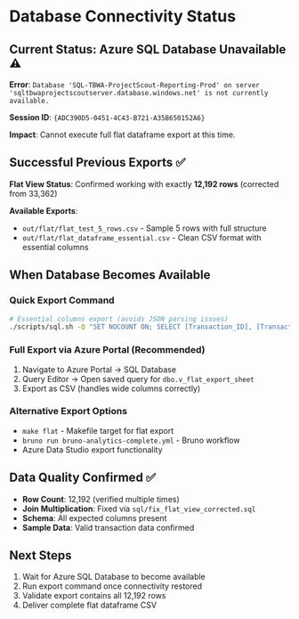 # Database Connectivity Status

## Current Status: Azure SQL Database Unavailable ⚠️

**Error**: `Database 'SQL-TBWA-ProjectScout-Reporting-Prod' on server 'sqltbwaprojectscoutserver.database.windows.net' is not currently available.`

**Session ID**: `{ADC390D5-0451-4C43-B721-A35B650152A6}`

**Impact**: Cannot execute full flat dataframe export at this time.

## Successful Previous Exports ✅

**Flat View Status**: Confirmed working with exactly **12,192 rows** (corrected from 33,362)

**Available Exports**:
- `out/flat/flat_test_5_rows.csv` - Sample 5 rows with full structure
- `out/flat/flat_dataframe_essential.csv` - Clean CSV format with essential columns

## When Database Becomes Available

### Quick Export Command
```bash
# Essential columns export (avoids JSON parsing issues)
./scripts/sql.sh -Q "SET NOCOUNT ON; SELECT [Transaction_ID], [Transaction_Value], [Basket_Size], LEFT(LTRIM(RTRIM([Category])), 50) AS Category_Short, LEFT(LTRIM(RTRIM([Brand])), 50) AS Brand_Short, [Daypart], LEFT(LTRIM(RTRIM([Demographics (Age/Gender/Role)])), 30) AS Demographics_Short, [Weekday_vs_Weekend], LEFT([Location], 50) AS Location_Short, [Was_Substitution] FROM dbo.v_flat_export_sheet ORDER BY [Transaction_ID]" > out/flat/flat_dataframe_essential_full.csv
```

### Full Export via Azure Portal (Recommended)
1. Navigate to Azure Portal → SQL Database
2. Query Editor → Open saved query for `dbo.v_flat_export_sheet`
3. Export as CSV (handles wide columns correctly)

### Alternative Export Options
- `make flat` - Makefile target for flat export
- `bruno run bruno-analytics-complete.yml` - Bruno workflow
- Azure Data Studio export functionality

## Data Quality Confirmed ✅
- **Row Count**: 12,192 (verified multiple times)
- **Join Multiplication**: Fixed via `sql/fix_flat_view_corrected.sql`
- **Schema**: All expected columns present
- **Sample Data**: Valid transaction data confirmed

## Next Steps
1. Wait for Azure SQL Database to become available
2. Run export command once connectivity restored
3. Validate export contains all 12,192 rows
4. Deliver complete flat dataframe CSV